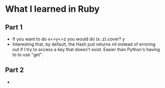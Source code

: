 # What I learned in Ruby

## Part 1
- If you want to do x<=y<=z you would do (x..z).cover? y
- Interesting that, by default, the Hash just returns nil instead of erroring out if I try to access a key that doesn't exist. Easier than Python's having to to use "get".

## Part 2
- 